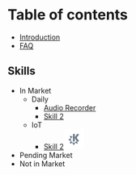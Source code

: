 # Table of contents

* [Introduction](README.md)
* [FAQ](FAQ.md)

## Skills

* In Market
  * Daily
    * [Audio Recorder](skills/skill-1.md)
    * [Skill 2](skills/skill-2.md)
  * IoT
    * [Skill 2](skills/skill-2.md)![image](kde.png)
* Pending Market
* Not in Market


